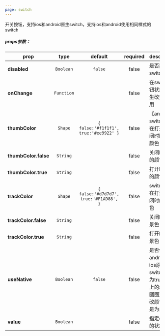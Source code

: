 ```yaml
---
page: switch
---
```



开关按钮，支持ios和android原生switch，支持ios和android使用相同样式的switch

##### props参数：

prop | type | default | required | description
---- | :----: | :-------: | :--------: | -----------
**disabled** | `Boolean` | `false` | false | 是否禁用switch按钮
**onChange** | `Function` |  | false | 在switch 按钮状态值发生改变时调用
**thumbColor** | `Shape` | `{     false:'#f1f1f1',     true:'#ee9922' }` | false | 【android】switch 按钮在打开和关闭时圆圈的颜色
**thumbColor.false** | `String` |  | false | 关闭时圆圈的颜色
**thumbColor.true** | `String` |  | false | 打开时圆圈的颜色
**trackColor** | `Shape` | `{     false:'#d7d7d7',     true:'#F1AD88', }` | false | switch 按钮在打开和关闭时的背景色
**trackColor.false** | `String` |  | false | 关闭时的背景色
**trackColor.true** | `String` |  | false | 打开时的背景色
**useNative** | `Boolean` | `false` | false | 是否使用android和ios原生switch组件, 为true时ios上的switch圆圈无法修改颜色，总是为白色
**value** | `Boolean` |  | false | 指定switch的状态



